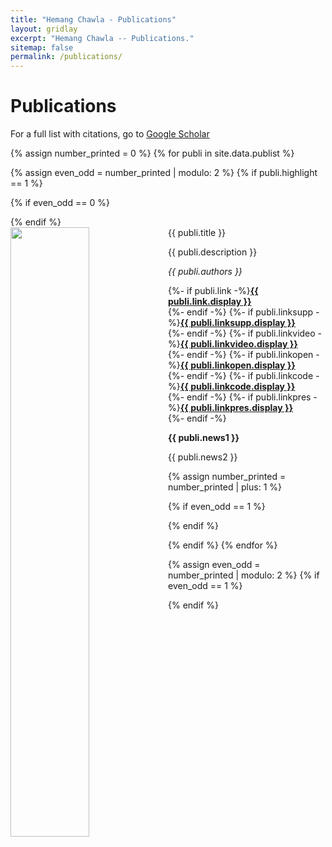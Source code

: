 ```yaml
---
title: "Hemang Chawla - Publications"
layout: gridlay
excerpt: "Hemang Chawla -- Publications."
sitemap: false
permalink: /publications/
---
```



# Publications

For a full list with citations, go to [Google Scholar](https://scholar.google.ch/citations?user=_58RpMgAAAAJ)

{% assign number_printed = 0 %}
{% for publi in site.data.publist %}

{% assign even_odd = number_printed | modulo: 2 %}
{% if publi.highlight == 1 %}

{% if even_odd == 0 %}
<div class="row">
{% endif %}

<div class="col-sm-6 clearfix">
 <div class="well">
  <pubtit style="text-align: justify">{{ publi.title }}</pubtit>
  <img src="{{ site.url }}{{ site.baseurl }}/images/pubpic/{{ publi.image }}" class="img-responsive" width="50%" style="float: left" />
  <p style="text-align: justify">{{ publi.description }}</p>
  <p><em>{{ publi.authors }}</em></p>
  <p>
  {%- if publi.link -%}<strong><a href="{{ publi.link.url }}">{{ publi.link.display }}</a></strong><br/>{%- endif -%}
  {%- if publi.linksupp -%}<strong><a href="{{ publi.linksupp.url }}">{{ publi.linksupp.display }}</a></strong><br/>{%- endif -%}
  {%- if publi.linkvideo -%}<strong><a href="{{ publi.linkvideo.url }}">{{ publi.linkvideo.display }}</a></strong><br/>{%- endif -%}
  {%- if publi.linkopen -%}<strong><a href="{{ publi.linkopen.url }}">{{ publi.linkopen.display }}</a></strong><br/>{%- endif -%} 
  {%- if publi.linkcode -%}<strong><a href="{{ publi.linkcode.url }}">{{ publi.linkcode.display }}</a></strong><br/>{%- endif -%} 
  {%- if publi.linkpres -%}<strong><a href="{{ publi.linkpres.url }}">{{ publi.linkpres.display }}</a></strong><br/>{%- endif -%}
  </p>
  <p class="text-danger"><strong> {{ publi.news1 }}</strong></p>
  <p> {{ publi.news2 }}</p>
 </div>
</div>

{% assign number_printed = number_printed | plus: 1 %}

{% if even_odd == 1 %}
</div>
{% endif %}

{% endif %}
{% endfor %}

{% assign even_odd = number_printed | modulo: 2 %}
{% if even_odd == 1 %}
</div>
{% endif %}

<p> &nbsp; </p>
